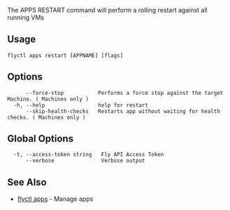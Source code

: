 The APPS RESTART command will perform a rolling restart against all running VMs

## Usage
~~~
flyctl apps restart [APPNAME] [flags]
~~~

## Options

~~~
      --force-stop           Performs a force stop against the target Machine. ( Machines only )
  -h, --help                 help for restart
      --skip-health-checks   Restarts app without waiting for health checks. ( Machines only )
~~~

## Global Options

~~~
  -t, --access-token string   Fly API Access Token
      --verbose               Verbose output
~~~

## See Also

* [flyctl apps](/docs/flyctl/apps/)	 - Manage apps


